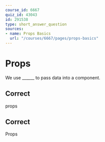 ```yaml
---
course_id: 6667
quiz_id: 43043
id: 291538
type: short_answer_question
sources:
- name: Props Basics
  url: "/courses/6667/pages/props-basics"
---
```


# Props

We use \_\_\_\_\_\_ to pass data into a component.

## Correct

props

## Correct

Props
